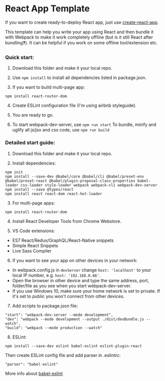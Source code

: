 # React App Template

If you want to create ready-to-deploy React app, just use [create-react-app](https://github.com/facebook/create-react-app).

This template can help you write your app using React and then bundle it with Webpack to make it work completely offline (but is it still React after bundling:question:). It can be helpful if you work on some offline tool/extension etc.

### Quick start:

1. Download this folder and make it your local repo.

2. Use ```npm install``` to install all dependencies listed in package.json.

3. If you want to build multi-page app:
```
npm install react-router-dom
```

4. Create ESLint configuration file (I'm using airbnb styleguide).

5. You are ready to go.

6. To start webpack-dev-server, use ```npm run start```
To bundle, minify and uglify all js/jsx and css code, use ```npm run build```

### Detailed start guide:

1. Download this folder and make it your local repo.

2. Install dependencies:
```
npm init
npm install --save-dev @babel/core @babel/cli @babel/preset-env @babel/preset-react @babel/plugin-proposal-class-properties babel-loader css-loader style-loader webpack webpack-cli webpack-dev-server
npm install --save @types/react
npm install react react-dom react-hot-loader
```

3. For multi-page apps:
```
npm install react-router-dom
```

4. Install React Developer Tools from Chrome Webstore.

5. VS Code extensions:
- ES7 React/Redux/GraphQL/React-Native snippets
- Simple React Snippets
- Live Sass Compiler

6. If you want to see your app on other devices in your network:
* In webpack.config.js in ```devServer``` change ```host: 'localhost'``` to your local IP number, e.g. ```host: '192.168.0.66'```.
* Open the browser in other device and type the same address, port, folder/file as you see when you start webpack-dev-server.
* If you use Windows 10, make sure your home network is set to private. If it's set to public you won't connect from other devices.

7. Add scripts to package.json file:
```
"start": "webpack-dev-server --mode development",
"dev": "webpack --mode development --output ./dist/devBundle.js --watch",
"build": "webpack --mode production --watch"
```

8. ESLint:
```
npm install --save-dev eslint babel-eslint eslint-plugin-react
```
Then create ESLint config file and add parser in .eslintrc:
```
"parser": "babel-eslint"
```
More info about [babel-eslint](https://github.com/babel/babel-eslint)
